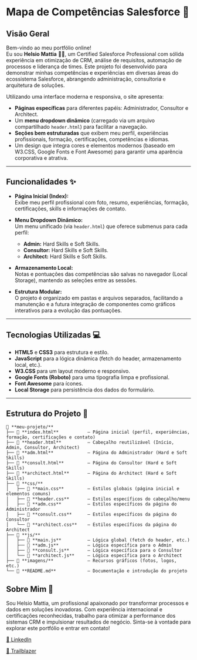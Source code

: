 # Mapa de Competências Salesforce 🚀

## Visão Geral

Bem-vindo ao meu portfólio online!  
Eu sou **Helsio Mattia** 👨‍💻, um Certified Salesforce Professional com sólida experiência em otimização de CRM, análise de requisitos, automação de processos e liderança de times. Este projeto foi desenvolvido para demonstrar minhas competências e experiências em diversas áreas do ecossistema Salesforce, abrangendo administração, consultoria e arquitetura de soluções.

Utilizando uma interface moderna e responsiva, o site apresenta:

- **Páginas específicas** para diferentes papéis: Administrador, Consultor e Architect.
- Um **menu dropdown dinâmico** (carregado via um arquivo compartilhado `header.html`) para facilitar a navegação.
- **Seções bem estruturadas** que exibem meu perfil, experiências profissionais, formação, certificações, competências e idiomas.
- Um design que integra cores e elementos modernos (baseado em W3.CSS, Google Fonts e Font Awesome) para garantir uma aparência corporativa e atrativa.

---

## Funcionalidades ✨

- **Página Inicial (Index):**  
  Exibe meu perfil profissional com foto, resumo, experiências, formação, certificações, skills e informações de contato.

- **Menu Dropdown Dinâmico:**  
  Um menu unificado (via `header.html`) que oferece submenus para cada perfil:  
  - **Admin:** Hard Skills e Soft Skills.  
  - **Consultor:** Hard Skills e Soft Skills.  
  - **Architect:** Hard Skills e Soft Skills.

- **Armazenamento Local:**  
  Notas e pontuações das competências são salvas no navegador (Local Storage), mantendo as seleções entre as sessões.

- **Estrutura Modular:**  
  O projeto é organizado em pastas e arquivos separados, facilitando a manutenção e a futura integração de componentes como gráficos interativos para a evolução das pontuações.

---

## Tecnologias Utilizadas 💻

- **HTML5** e **CSS3** para estrutura e estilo.
- **JavaScript** para a lógica dinâmica (fetch do header, armazenamento local, etc.).
- **W3.CSS** para um layout moderno e responsivo.
- **Google Fonts (Roboto)** para uma tipografia limpa e profissional.
- **Font Awesome** para ícones.
- **Local Storage** para persistência dos dados do formulário.

---

## Estrutura do Projeto 🌟

```plaintext
📁 **meu-projeto/**
├── 📄 **index.html**           — Página inicial (perfil, experiências, formação, certificações e contato)
├── 📄 **header.html**          — Cabeçalho reutilizável (Início, Admin, Consultor, Architect)
├── 📄 **adm.html**             — Página do Administrador (Hard e Soft Skills)
├── 📄 **consult.html**         — Página do Consultor (Hard e Soft Skills)
├── 📄 **architect.html**       — Página do Architect (Hard e Soft Skills)
├── 📁 **css/**
│   ├── 📄 **main.css**         — Estilos globais (página inicial e elementos comuns)
│   ├── 📄 **header.css**       — Estilos específicos do cabeçalho/menu
│   ├── 📄 **adm.css**          — Estilos específicos da página do Administrador
│   ├── 📄 **consult.css**      — Estilos específicos da página do Consultor
│   └── 📄 **architect.css**    — Estilos específicos da página do Architect
├── 📁 **js/**
│   ├── 📄 **main.js**          — Lógica global (fetch do header, etc.)
│   ├── 📄 **adm.js**           — Lógica específica para o Admin
│   ├── 📄 **consult.js**       — Lógica específica para o Consultor
│   └── 📄 **architect.js**     — Lógica específica para o Architect
├── 📁 **imagens/**             — Recursos gráficos (fotos, logos, etc.)
└── 📄 **README.md**            — Documentação e introdução do projeto
```

## Sobre Mim 💼

Sou Helsio Mattia, um profissional apaixonado por transformar processos e dados em soluções inovadoras. Com experiência internacional e certificações reconhecidas, trabalho para otimizar a performance dos sistemas CRM e impulsionar resultados de negócio. Sinta-se à vontade para explorar este portfólio e entrar em contato!

<a href="https://www.linkedin.com/in/helsiomattia" target="_blank">🔗 LinkedIn</a>

<a href="https://trailblazer.me/id/helsiomattia" target="_blank">🔗 Trailblazer</a>

